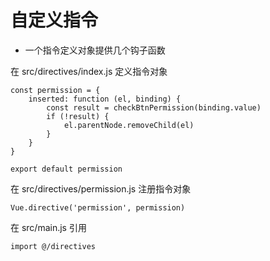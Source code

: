 # 自定义指令
- 一个指令定义对象提供几个钩子函数

在 src/directives/index.js 定义指令对象
```
const permission = {
    inserted: function (el, binding) {
        const result = checkBtnPermission(binding.value)
        if (!result) {
            el.parentNode.removeChild(el)
        }
    }
}

export default permission
```

在 src/directives/permission.js 注册指令对象
```
Vue.directive('permission', permission)
```

在 src/main.js 引用
```
import @/directives
```

